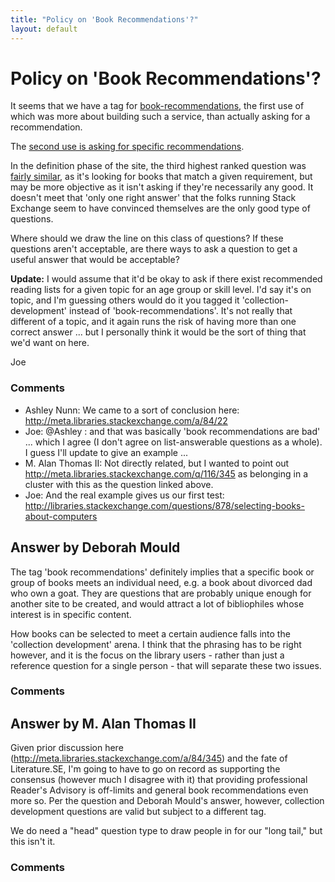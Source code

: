 ```yaml
---
title: "Policy on 'Book Recommendations'?"
layout: default
---
```

Policy on 'Book Recommendations'?
=====================
It seems that we have a tag for
[book-recommendations](http://libraries.stackexchange.com/questions/tagged/book-recommendations),
the first use of which was more about building such a service, than
actually asking for a recommendation.

The [second use is asking for specific
recommendations](http://libraries.stackexchange.com/questions/802/books-on-human-condition-philosophy).

In the definition phase of the site, the third highest ranked question
was [fairly
similar](http://area51.stackexchange.com/proposals/12432/libraries-information-science/13319#13319),
as it's looking for books that match a given requirement, but may be
more objective as it isn't asking if they're necessarily any good. It
doesn't meet that 'only one right answer' that the folks running Stack
Exchange seem to have convinced themselves are the only good type of
questions.

Where should we draw the line on this class of questions? If these
questions aren't acceptable, are there ways to ask a question to get a
useful answer that would be acceptable?

**Update:** I would assume that it'd be okay to ask if there exist
recommended reading lists for a given topic for an age group or skill
level. I'd say it's on topic, and I'm guessing others would do it you
tagged it 'collection-development' instead of 'book-recommendations'.
It's not really that different of a topic, and it again runs the risk of
having more than one correct answer ... but I personally think it would
be the sort of thing that we'd want on here.

Joe

### Comments ###
* Ashley Nunn: We came to a sort of conclusion here:
http://meta.libraries.stackexchange.com/a/84/22
* Joe: @Ashley : and that was basically 'book recommendations are bad' ...
which I agree (I don't agree on list-answerable questions as a whole). I
guess I'll update to give an example ...
* M. Alan Thomas II: Not directly related, but I wanted to point out
http://meta.libraries.stackexchange.com/q/116/345 as belonging in a
cluster with this as the question linked above.
* Joe: And the real example gives us our first test:
http://libraries.stackexchange.com/questions/878/selecting-books-about-computers


Answer by Deborah Mould
----------------
The tag 'book recommendations' definitely implies that a specific book
or group of books meets an individual need, e.g. a book about divorced
dad who own a goat. They are questions that are probably unique enough
for another site to be created, and would attract a lot of bibliophiles
whose interest is in specific content.

How books can be selected to meet a certain audience falls into the
'collection development' arena. I think that the phrasing has to be
right however, and it is the focus on the library users - rather than
just a reference question for a single person - that will separate these
two issues.

### Comments ###

Answer by M. Alan Thomas II
----------------
Given prior discussion here
(http://meta.libraries.stackexchange.com/a/84/345) and the fate of
Literature.SE, I'm going to have to go on record as supporting the
consensus (however much I disagree with it) that providing professional
Reader's Advisory is off-limits and general book recommendations even
more so. Per the question and Deborah Mould's answer, however,
collection development questions are valid but subject to a different
tag.

We do need a "head" question type to draw people in for our "long tail,"
but this isn't it.

### Comments ###


